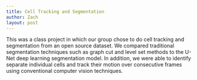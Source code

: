 ```yaml
---
title: Cell Tracking and Segmentation
author: Zach
layout: post
---
```


This was a class project in which our group chose to do cell tracking and segmentation from an open source dataset. We compared traditional segmentation techniques such as graph cut and level set methods to the U-Net deep learning segmentation model. In addition, we were able to identify separate individual cells and track their motion over consecutive frames using conventional computer vision techniques.
